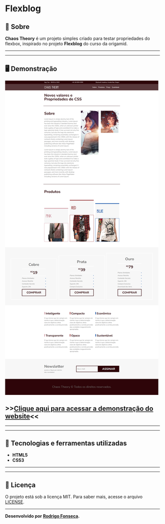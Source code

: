 # Flexblog



## 📝 Sobre

**Chaos Theory** é um projeto simples criado para testar propriedades do flexbox, inspirado no projeto **Flexblog** do curso da origamid.

---------
---------


## 🖥️ Demonstração
[![Flexblog](screencapture-rodrigofonsecag-github-io-chaostheory-2021-06-26-18_04_48.png "Clique para acessar o projeto")](https://rodrigofonsecag.github.io/chaostheory/ "Clique para acessar o projeto")  

## >>**[Clique aqui para acessar a demonstração do website](https://rodrigofonsecag.github.io/chaostheory/)**<<


----------
----------



## 🚀 Tecnologias e ferramentas utilizadas

- **HTML5**
- **CSS3**

----
----

## 📝 Licença

O projeto está sob a licença MIT. Para saber mais, acesse o arquivo [LICENSE](https://github.com/RodrigoFonsecaG/bikcraft/blob/main/LICENSE).

---

**Desenvolvido por [Rodrigo Fonseca](https://github.com/RodrigoFonsecaG/).**
